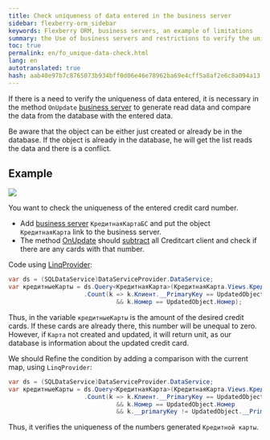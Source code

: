 ```yaml
---
title: Check uniqueness of data entered in the business server
sidebar: flexberry-orm_sidebar
keywords: Flexberry ORM, business servers, an example of limitations
summary: the Use of business servers and restrictions to verify the uniqueness of objects
toc: true
permalink: en/fo_unique-data-check.html
lang: en
autotranslated: true
hash: aab40e97b7c8765073b934bff0d06e46e78962ba69e4cff5a8af2e6c8a094a13
---
```


If there is a need to verify the uniqueness of data entered, it is necessary in the method `OnUpdate` [business server](fo_business-server.html) to generate read data and compare the data from the database with the entered data.

Be aware that the object can be either just created or already be in the database. If the object is already in the database, he will get the list reads the data and there is a conflict.

## Example

![](/images/pages/products/flexberry-orm/additional-features/templates.PNG)

You want to check the uniqueness of the entered credit card number.

* Add [business server](fo_business-server.html) `КредитнаяКартаБС` and put the object `КредитнаяКарта` link to the business server.
* The method [OnUpdate](fo_bs-example.html) should [subtract](fo_sql-query.html) all Creditcart client and check if there are any cards with that number.

Code using [LinqProvider](fo_linq-provider.html):

```csharp
var ds = (SQLDataService)DataServiceProvider.DataService;
var кредитныеКарты = ds.Query<КредитнаяКарта>(КредитнаяКарта.Views.КредитнаяКартаE)
                     .Count(k => k.Клиент.__PrimaryKey == UpdatedObject.Клиент.__PrimaryKey 
                              && k.Номер == UpdatedObject.Номер);
```

Thus, in the variable `кредитныеКарты` is the amount of the desired credit cards. If these cards are already there, this number will be unequal to zero. However, if `Карта` not created and updated, it will return unit, as our database is information about the updated credit card.

We should Refine the condition by adding a comparison with the current map, using `LinqProvider`:

```csharp
var ds = (SQLDataService)DataServiceProvider.DataService;
var кредитныеКарты = ds.Query<КредитнаяКарта>(КредитнаяКарта.Views.КредитнаяКартаE)
                     .Count(k => k.Клиент.__PrimaryKey == UpdatedObject.Клиент.__PrimaryKey 
                              && k.Номер == UpdatedObject.Номер
                              && k.__primaryKey != UpdatedObject.__PrimaryKey);
```

Thus, it verifies the uniqueness of the numbers generated `Кредитной карты`.



